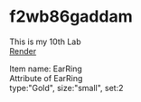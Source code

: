 # f2wb86gaddam
This is my 10th Lab <br>
[Render](https://f2wb86gaddam.onrender.com)

Item name: EarRing <br>
Attribute of EarRing<br>
type:"Gold", size:"small", set:2